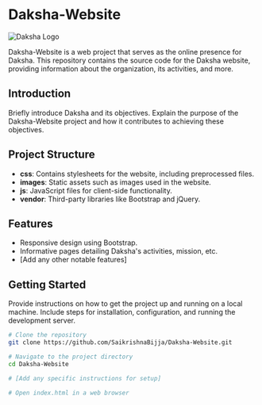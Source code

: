 # Daksha-Website

![Daksha Logo](path/to/logo.png)

Daksha-Website is a web project that serves as the online presence for Daksha. This repository contains the source code for the Daksha website, providing information about the organization, its activities, and more.


## Introduction

Briefly introduce Daksha and its objectives. Explain the purpose of the Daksha-Website project and how it contributes to achieving these objectives.

## Project Structure

- **css**: Contains stylesheets for the website, including preprocessed files.
- **images**: Static assets such as images used in the website.
- **js**: JavaScript files for client-side functionality.
- **vendor**: Third-party libraries like Bootstrap and jQuery.

## Features

- Responsive design using Bootstrap.
- Informative pages detailing Daksha's activities, mission, etc.
- [Add any other notable features]

## Getting Started

Provide instructions on how to get the project up and running on a local machine. Include steps for installation, configuration, and running the development server.

```bash
# Clone the repository
git clone https://github.com/SaikrishnaBijja/Daksha-Website.git

# Navigate to the project directory
cd Daksha-Website

# [Add any specific instructions for setup]

# Open index.html in a web browser

